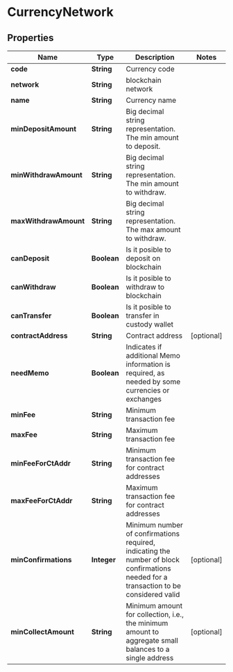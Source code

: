

# CurrencyNetwork


## Properties

Name | Type | Description | Notes
------------ | ------------- | ------------- | -------------
**code** | **String** | Currency code | 
**network** | **String** | blockchain network | 
**name** | **String** | Currency name | 
**minDepositAmount** | **String** | Big decimal string representation. The min amount to deposit. | 
**minWithdrawAmount** | **String** | Big decimal string representation. The min amount to withdraw. | 
**maxWithdrawAmount** | **String** | Big decimal string representation. The max amount to withdraw. | 
**canDeposit** | **Boolean** | Is it posible to deposit on blockchain | 
**canWithdraw** | **Boolean** | Is it posible to withdraw to blockchain | 
**canTransfer** | **Boolean** | Is it posible to transfer in custody wallet | 
**contractAddress** | **String** | Contract address |  [optional]
**needMemo** | **Boolean** | Indicates if additional Memo information is required, as needed by some currencies or exchanges | 
**minFee** | **String** | Minimum transaction fee | 
**maxFee** | **String** | Maximum transaction fee | 
**minFeeForCtAddr** | **String** | Minimum transaction fee for contract addresses | 
**maxFeeForCtAddr** | **String** | Maximum transaction fee for contract addresses | 
**minConfirmations** | **Integer** | Minimum number of confirmations required, indicating the number of block confirmations needed for a transaction to be considered valid |  [optional]
**minCollectAmount** | **String** | Minimum amount for collection, i.e., the minimum amount to aggregate small balances to a single address |  [optional]



